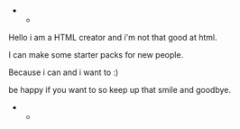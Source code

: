 - -

Hello i am a HTML creator and i'm not that good at html.

I can make some starter packs for new people. 

Because i can and i want to :)

be happy if you want to so keep up that smile and goodbye.

- -
